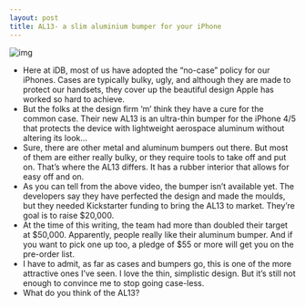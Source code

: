 ```yaml
---
layout: post
title: AL13- a slim aluminium bumper for your iPhone
---
```

![img](http://media.idownloadblog.com/wp-content/uploads/2013/01/al13-bumper.jpg)
* Here at iDB, most of us have adopted the “no-case” policy for our iPhones. Cases are typically bulky, ugly, and although they are made to protect our handsets, they cover up the beautiful design Apple has worked so hard to achieve.
* But the folks at the design firm ‘m’ think they have a cure for the common case. Their new AL13 is an ultra-thin bumper for the iPhone 4/5 that protects the device with lightweight aerospace aluminum without altering its look…
* Sure, there are other metal and aluminum bumpers out there. But most of them are either really bulky, or they require tools to take off and put on. That’s where the AL13 differs. It has a rubber interior that allows for easy off and on.
* As you can tell from the above video, the bumper isn’t available yet. The developers say they have perfected the design and made the moulds, but they needed Kickstarter funding to bring the AL13 to market. They’re goal is to raise $20,000.
* At the time of this writing, the team had more than doubled their target at $50,000. Apparently, people really like their aluminum bumper. And if you want to pick one up too, a pledge of $55 or more will get you on the pre-order list.
* I have to admit, as far as cases and bumpers go, this is one of the more attractive ones I’ve seen. I love the thin, simplistic design. But it’s still not enough to convince me to stop going case-less.
* What do you think of the AL13?

